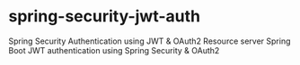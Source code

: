 # spring-security-jwt-auth

Spring Security Authentication using JWT &amp; OAuth2 Resource server
Spring Boot JWT authentication using Spring Security & OAuth2

